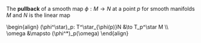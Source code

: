 The **pullback** of a smooth map $\phi: M \to N$ at a point $p$ for smooth manifolds $M$ and $N$ is the linear map

\begin{align}
(\phi^\star)\_p: T^\star_{\phi(p)}N &\to T_p^\star M \\\\\
\omega &\mapsto (\phi^*)_p(\omega)
\end{align}

